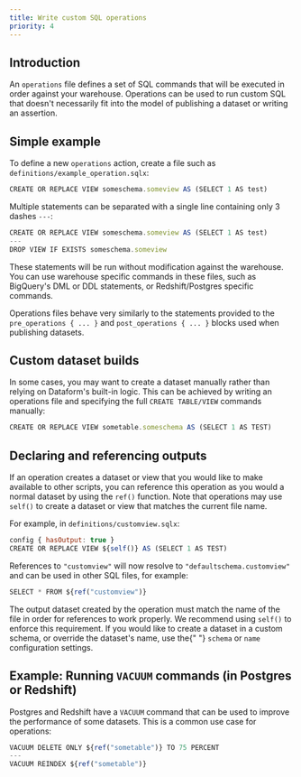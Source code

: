 ```yaml
---
title: Write custom SQL operations
priority: 4
---
```


## Introduction

An `operations` file defines a set of SQL commands that will be executed in order against your warehouse. Operations can be used to run custom SQL that doesn't necessarily fit into the model of publishing a dataset or writing an assertion.

## Simple example

To define a new `operations` action, create a file such as `definitions/example_operation.sqlx`:

```js
CREATE OR REPLACE VIEW someschema.someview AS (SELECT 1 AS test)
```

Multiple statements can be separated with a single line containing only 3 dashes `---`:

```js
CREATE OR REPLACE VIEW someschema.someview AS (SELECT 1 AS test)
---
DROP VIEW IF EXISTS someschema.someview
```

These statements will be run without modification against the warehouse. You can use warehouse specific commands in these files, such as BigQuery's DML or DDL statements, or Redshift/Postgres specific commands.

Operations files behave very similarly to the statements provided to the `pre_operations { ... }` and `post_operations { ... }` blocks used when publishing datasets.

## Custom dataset builds

In some cases, you may want to create a dataset manually rather than relying on Dataform's built-in logic. This can be achieved by writing an operations file and specifying the full `CREATE TABLE/VIEW` commands manually:

```js
CREATE OR REPLACE VIEW sometable.someschema AS (SELECT 1 AS TEST)
```

## Declaring and referencing outputs

If an operation creates a dataset or view that you would like to make available to other scripts, you can reference this operation as you would a normal dataset by using the `ref()` function. Note that operations may use `self()` to create a dataset or view that matches the current file name.

For example, in `definitions/customview.sqlx`:

```js
config { hasOutput: true }
CREATE OR REPLACE VIEW ${self()} AS (SELECT 1 AS TEST)
```

References to `"customview"` will now resolve to `"defaultschema.customview"` and can be used in other SQL files, for example:

```js
SELECT * FROM ${ref("customview")}
```

<div className="bp3-callout bp3-icon-info-sign bp3-intent-warning" markdown="1">
  The output dataset created by the operation must match the name of the file in order for
  references to work properly. We recommend using <code>self()</code> to enforce this requirement.
  If you would like to create a dataset in a custom schema, or override the dataset's name, use the{" "}
  <code>schema</code> or <code>name</code> configuration settings.
</div>

## Example: Running `VACUUM` commands (in Postgres or Redshift)

Postgres and Redshift have a `VACUUM` command that can be used to improve the performance of some datasets. This is a common use case for operations:

```js
VACUUM DELETE ONLY ${ref("sometable")} TO 75 PERCENT
---
VACUUM REINDEX ${ref("sometable")}
```
